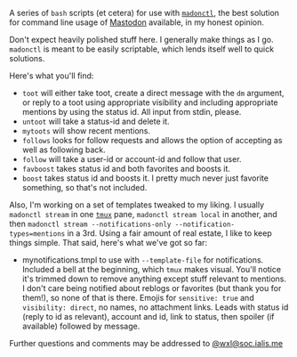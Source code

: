 A series of `bash` scripts (et cetera) for use with [`madonctl`][1], the best solution for command line usage of [Mastodon][4] available, in my honest opinion.

Don't expect heavily polished stuff here. I generally make things as I go. `madonctl` is meant to be easily scriptable, which lends itself well to quick solutions.

Here's what you'll find:

 * `toot` will either take toot, create a direct message with the `dm` argument, or reply to a toot using appropriate visibility and including appropriate mentions by using the status id. All input from stdin, please.
 * `untoot` will take a status-id and delete it.
 * `mytoots` will show recent mentions.
 * `follows` looks for follow requests and allows the option of accepting as well as following back.
 * `follow` will take a user-id or account-id and follow that user.
 * `favboost` takes status id and both favorites and boosts it.
 * `boost` takes status id and boosts it. I pretty much never just favorite something, so that's not included.

Also, I'm working on a set of templates tweaked to my liking. I usually `madonctl stream` in one [`tmux`][2] pane, `madonctl stream local` in another, and then `madonctl stream --notifications-only --notification-types=mentions` in a 3rd. Using a fair amount of real estate, I like to keep things simple. That said, here's what we've got so far:

 * mynotifications.tmpl to use with `--template-file` for notifications. Included a bell at the beginning, which `tmux` makes visual. You'll notice it's trimmed down to remove anything except stuff relevant to mentions. I don't care being notified about reblogs or favorites (but thank you for them!), so none of that is there. Emojis for `sensitive: true` and `visibility: direct`, no names, no attachment links. Leads with status id (reply to id as relevant), account and id, link to status, then spoiler (if available) followed by message. 

Further questions and comments may be addressed to [@wxl@soc.ialis.me][3] 

[1]: https://github.com/McKael/madonctl
[2]: https://github.com/tmux/tmux
[3]: https://soc.ialis.me/@wxl
[4]: https://github.com/tootsuite/mastodon

